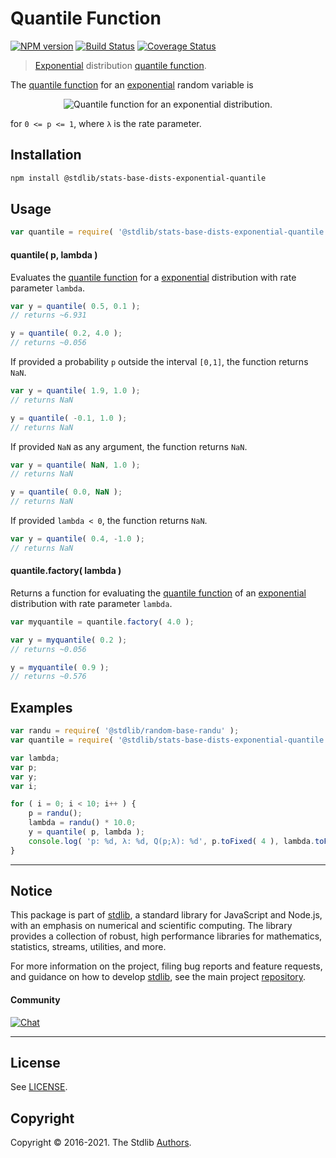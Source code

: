 <!--

@license Apache-2.0

Copyright (c) 2018 The Stdlib Authors.

Licensed under the Apache License, Version 2.0 (the "License");
you may not use this file except in compliance with the License.
You may obtain a copy of the License at

   http://www.apache.org/licenses/LICENSE-2.0

Unless required by applicable law or agreed to in writing, software
distributed under the License is distributed on an "AS IS" BASIS,
WITHOUT WARRANTIES OR CONDITIONS OF ANY KIND, either express or implied.
See the License for the specific language governing permissions and
limitations under the License.

-->

# Quantile Function

[![NPM version][npm-image]][npm-url] [![Build Status][test-image]][test-url] [![Coverage Status][coverage-image]][coverage-url] <!-- [![dependencies][dependencies-image]][dependencies-url] -->

> [Exponential][exponential-distribution] distribution [quantile function][quantile-function].

<section class="intro">

The [quantile function][quantile-function] for an [exponential][exponential-distribution] random variable is

<!-- <equation class="equation" label="eq:exponential_quantile_function" align="center" raw="Q(p;\lambda) = \frac{-\ln(1-p)}{\lambda}" alt="Quantile function for an exponential distribution."> -->

<div class="equation" align="center" data-raw-text="Q(p;\lambda) = \frac{-\ln(1-p)}{\lambda}" data-equation="eq:exponential_quantile_function">
    <img src="https://cdn.jsdelivr.net/gh/stdlib-js/stdlib@51534079fef45e990850102147e8945fb023d1d0/lib/node_modules/@stdlib/stats/base/dists/exponential/quantile/docs/img/equation_exponential_quantile_function.svg" alt="Quantile function for an exponential distribution.">
    <br>
</div>

<!-- </equation> -->

for `0 <= p <= 1`, where `λ` is the rate parameter.

</section>

<!-- /.intro -->

<section class="installation">

## Installation

```bash
npm install @stdlib/stats-base-dists-exponential-quantile
```

</section>

<section class="usage">

## Usage

```javascript
var quantile = require( '@stdlib/stats-base-dists-exponential-quantile' );
```

#### quantile( p, lambda )

Evaluates the [quantile function][quantile-function] for a [exponential][exponential-distribution] distribution with rate parameter `lambda`.

```javascript
var y = quantile( 0.5, 0.1 );
// returns ~6.931

y = quantile( 0.2, 4.0 );
// returns ~0.056
```

If provided a probability `p` outside the interval `[0,1]`, the function returns `NaN`.

```javascript
var y = quantile( 1.9, 1.0 );
// returns NaN

y = quantile( -0.1, 1.0 );
// returns NaN
```

If provided `NaN` as any argument, the function returns `NaN`.

```javascript
var y = quantile( NaN, 1.0 );
// returns NaN

y = quantile( 0.0, NaN );
// returns NaN
```

If provided `lambda < 0`, the function returns `NaN`.

```javascript
var y = quantile( 0.4, -1.0 );
// returns NaN
```

#### quantile.factory( lambda )

Returns a function for evaluating the [quantile function][quantile-function] of an [exponential][exponential-distribution] distribution with rate parameter `lambda`.

```javascript
var myquantile = quantile.factory( 4.0 );

var y = myquantile( 0.2 );
// returns ~0.056

y = myquantile( 0.9 );
// returns ~0.576
```

</section>

<!-- /.usage -->

<section class="examples">

## Examples

<!-- eslint no-undef: "error" -->

```javascript
var randu = require( '@stdlib/random-base-randu' );
var quantile = require( '@stdlib/stats-base-dists-exponential-quantile' );

var lambda;
var p;
var y;
var i;

for ( i = 0; i < 10; i++ ) {
    p = randu();
    lambda = randu() * 10.0;
    y = quantile( p, lambda );
    console.log( 'p: %d, λ: %d, Q(p;λ): %d', p.toFixed( 4 ), lambda.toFixed( 4 ), y.toFixed( 4 ) );
}
```

</section>

<!-- /.examples -->

<!-- Section for related `stdlib` packages. Do not manually edit this section, as it is automatically populated. -->

<section class="related">

</section>

<!-- /.related -->

<!-- Section for all links. Make sure to keep an empty line after the `section` element and another before the `/section` close. -->


<section class="main-repo" >

* * *

## Notice

This package is part of [stdlib][stdlib], a standard library for JavaScript and Node.js, with an emphasis on numerical and scientific computing. The library provides a collection of robust, high performance libraries for mathematics, statistics, streams, utilities, and more.

For more information on the project, filing bug reports and feature requests, and guidance on how to develop [stdlib][stdlib], see the main project [repository][stdlib].

#### Community

[![Chat][chat-image]][chat-url]

---

## License

See [LICENSE][stdlib-license].


## Copyright

Copyright &copy; 2016-2021. The Stdlib [Authors][stdlib-authors].

</section>

<!-- /.stdlib -->

<!-- Section for all links. Make sure to keep an empty line after the `section` element and another before the `/section` close. -->

<section class="links">

[npm-image]: http://img.shields.io/npm/v/@stdlib/stats-base-dists-exponential-quantile.svg
[npm-url]: https://npmjs.org/package/@stdlib/stats-base-dists-exponential-quantile

[test-image]: https://github.com/stdlib-js/stats-base-dists-exponential-quantile/actions/workflows/test.yml/badge.svg
[test-url]: https://github.com/stdlib-js/stats-base-dists-exponential-quantile/actions/workflows/test.yml

[coverage-image]: https://img.shields.io/codecov/c/github/stdlib-js/stats-base-dists-exponential-quantile/main.svg
[coverage-url]: https://codecov.io/github/stdlib-js/stats-base-dists-exponential-quantile?branch=main

<!--

[dependencies-image]: https://img.shields.io/david/stdlib-js/stats-base-dists-exponential-quantile.svg
[dependencies-url]: https://david-dm.org/stdlib-js/stats-base-dists-exponential-quantile/main

-->

[chat-image]: https://img.shields.io/gitter/room/stdlib-js/stdlib.svg
[chat-url]: https://gitter.im/stdlib-js/stdlib/

[stdlib]: https://github.com/stdlib-js/stdlib

[stdlib-authors]: https://github.com/stdlib-js/stdlib/graphs/contributors

[stdlib-license]: https://raw.githubusercontent.com/stdlib-js/stats-base-dists-exponential-quantile/main/LICENSE

[quantile-function]: https://en.wikipedia.org/wiki/Quantile_function

[exponential-distribution]: https://en.wikipedia.org/wiki/Exponential_distribution

</section>

<!-- /.links -->
